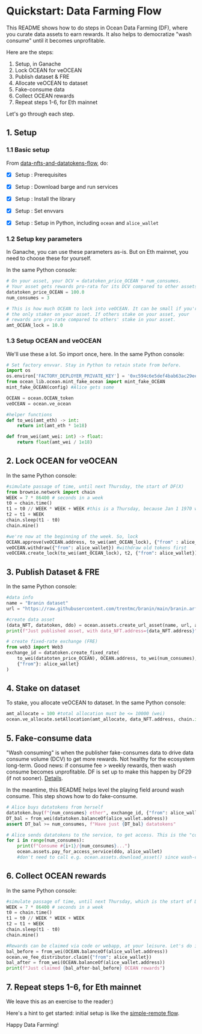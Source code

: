 # Quickstart: Data Farming Flow

This README shows how to do steps in Ocean Data Farming (DF), where you curate data assets to earn rewards. It also helps to democratize "wash consume" until it becomes unprofitable.

Here are the steps:

1. Setup, in Ganache
2. Lock OCEAN for veOCEAN
3. Publish dataset & FRE
4. Allocate veOCEAN to dataset
5. Fake-consume data
6. Collect OCEAN rewards
7. Repeat steps 1-6, for Eth mainnet

Let's go through each step.

## 1. Setup

### 1.1 Basic setup

From [data-nfts-and-datatokens-flow](data-nfts-and-datatokens-flow.md), do:
- [x] Setup : Prerequisites
- [x] Setup : Download barge and run services
- [x] Setup : Install the library
- [x] Setup : Set envvars
- [x] Setup : Setup in Python, including `ocean` and `alice_wallet`


### 1.2 Setup key parameters

In Ganache, you can use these parameters as-is. But on Eth mainnet, you need to choose these for yourself.

In the same Python console:
```python
# On your asset, your DCV = datatoken_price_OCEAN * num_consumes.
# Your asset gets rewards pro-rata for its DCV compared to other assets' DCVs. 
datatoken_price_OCEAN = 100.0
num_consumes = 3

# This is how much OCEAN to lock into veOCEAN. It can be small if you're
# the only staker on your asset. If others stake on your asset, your
# rewards are pro-rate compared to others' stake in your asset.
amt_OCEAN_lock = 10.0
```


### 1.3 Setup OCEAN and veOCEAN

We'll use these a lot. So import once, here. 
In the same Python console:
```python
# Set factory envvar. Stay in Python to retain state from before.
import os
os.environ['FACTORY_DEPLOYER_PRIVATE_KEY'] = '0xc594c6e5def4bab63ac29eed19a134c130388f74f019bc74b8f4389df2837a58'
from ocean_lib.ocean.mint_fake_ocean import mint_fake_OCEAN
mint_fake_OCEAN(config) #Alice gets some

OCEAN = ocean.OCEAN_token
veOCEAN = ocean.ve_ocean

#helper functions
def to_wei(amt_eth) -> int:
    return int(amt_eth * 1e18)

def from_wei(amt_wei: int) -> float:
    return float(amt_wei / 1e18)
```


## 2. Lock OCEAN for veOCEAN

In the same Python console:
```python
#simulate passage of time, until next Thursday, the start of DF(X)
from brownie.network import chain
WEEK = 7 * 86400 # seconds in a week
t0 = chain.time()
t1 = t0 // WEEK * WEEK + WEEK #this is a Thursday, because Jan 1 1970 was
t2 = t1 + WEEK
chain.sleep(t1 - t0) 
chain.mine()

#we're now at the beginning of the week. So, lock
OCEAN.approve(veOCEAN.address, to_wei(amt_OCEAN_lock), {"from" : alice_wallet})
veOCEAN.withdraw({"from": alice_wallet}) #withdraw old tokens first
veOCEAN.create_lock(to_wei(amt_OCEAN_lock), t2, {"from": alice_wallet})
```


## 3. Publish Dataset & FRE

In the same Python console:
```python
#data info
name = "Branin dataset"
url = "https://raw.githubusercontent.com/trentmc/branin/main/branin.arff"

#create data asset
(data_NFT, datatoken, ddo) = ocean.assets.create_url_asset(name, url, alice_wallet, wait_for_aqua=False)
print(f"Just published asset, with data_NFT.address={data_NFT.address}")

# create fixed-rate exchange (FRE)
from web3 import Web3
exchange_id = datatoken.create_fixed_rate(
    to_wei(datatoten_price_OCEAN), OCEAN.address, to_wei(num_consumes),
    {"from"}: alice_wallet}
)
```


## 4. Stake on dataset

To stake, you allocate veOCEAN to dataset. In the same Python console:
```python
amt_allocate = 100 #total allocation must be <= 10000 (wei)
ocean.ve_allocate.setAllocation(amt_allocate, data_NFT.address, chain.id, {"from": alice_wallet})
```

## 5. Fake-consume data

"Wash consuming" is when the publisher fake-consumes data to drive data consume volume (DCV) to get more rewards. Not healthy for the ecosystem long-term. Good news: if consume fee > weekly rewards, then wash consume becomes unprofitable. DF is set up to make this happen by DF29 (if not sooner). [Details](https://twitter.com/trentmc0/status/1587527525529358336).

In the meantime, this README helps level the playing field around wash consume. This step shows how to do fake-consume.

```python
# Alice buys datatokens from herself
datatoken.buy(f"{num_consumes} ether", exchange_id, {"from": alice_wallet})
DT_bal = from_wei(datatoken.balanceOf(alice_wallet.address))
assert DT_bal >= num_consumes, f"Have just {DT_bal} datatokens"

# Alice sends datatokens to the service, to get access. This is the "consume".
for i in range(num_consumes):
    print(f"Consume #{i+1}/{num_consumes}...")
    ocean.assets.pay_for_access_service(ddo, alice_wallet)
    #don't need to call e.g. ocean.assets.download_asset() since wash-consuming
```

## 6. Collect OCEAN rewards

In the same Python console:

```python
#simulate passage of time, until next Thursday, which is the start of DF(X+1)
WEEK = 7 * 86400 # seconds in a week
t0 = chain.time()
t1 = t0 // WEEK * WEEK + WEEK
t2 = t1 + WEEK
chain.sleep(t1 - t0) 
chain.mine()

#Rewards can be claimed via code or webapp, at your leisure. Let's do it now.
bal_before = from_wei(OCEAN.balanceOf(alice_wallet.address))
ocean.ve_fee_distributor.claim({"from": alice_wallet})
bal_after = from_wei(OCEAN.balanceOf(alice_wallet.address))
print(f"Just claimed {bal_after-bal_before} OCEAN rewards") 
```

## 7. Repeat steps 1-6, for Eth mainnet

We leave this as an exercise to the reader:)

Here's a hint to get started: initial setup is like the [simple-remote flow](simple-remote.md).

Happy Data Farming!

